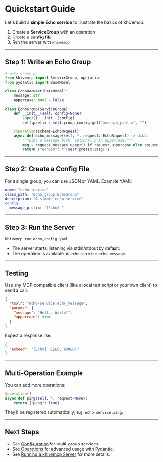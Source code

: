 # Quickstart Guide

Let's build a **simple Echo service** to illustrate the basics of khivemcp:

1. Create a **ServiceGroup** with an operation
2. Create a **config file**
3. Run the server with `khivemcp`

---

## Step 1: Write an Echo Group

```python
# echo_group.py
from khivemcp import ServiceGroup, operation
from pydantic import BaseModel

class EchoRequest(BaseModel):
    message: str
    uppercase: bool = False

class EchoGroup(ServiceGroup):
    def __init__(self, config=None):
        super().__init__(config)
        self.prefix = self.group_config.get("message_prefix", "")

    @operation(schema=EchoRequest)
    async def echo_message(self, *, request: EchoRequest) -> dict:
        """Echo a message back, optionally in uppercase."""
        msg = request.message.upper() if request.uppercase else request.message
        return {"echoed": f"{self.prefix}{msg}"}
```

---

## Step 2: Create a Config File

For a single group, you can use JSON or YAML. Example YAML:

```yaml
name: "echo-service"
class_path: "echo_group:EchoGroup"
description: "A simple echo service"
config:
  message_prefix: "[Echo] "
```

---

## Step 3: Run the Server

```bash
khivemcp run echo_config.yaml
```

- The server starts, listening via stdin/stdout by default.
- The operation is available as `echo-service.echo_message`.

---

## Testing

Use any MCP-compatible client (like a local test script or your own client) to
send a call:

```json
{
  "tool": "echo-service.echo_message",
  "params": {
    "message": "Hello, World!",
    "uppercase": true
  }
}
```

Expect a response like:

```json
{
  "echoed": "[Echo] HELLO, WORLD!"
}
```

---

## Multi-Operation Example

You can add more operations:

```python
@operation()
async def ping(self, *, request=None):
    return {"pong": True}
```

They'll be registered automatically, e.g. `echo-service.ping`.

---

## Next Steps

- See [Configuration](../concepts/configuration.md) for multi-group services.
- See [Operations](../concepts/operations.md) for advanced usage with Pydantic.
- See [Running a khivemcp Server](../guides/running_server.md) for more details.
